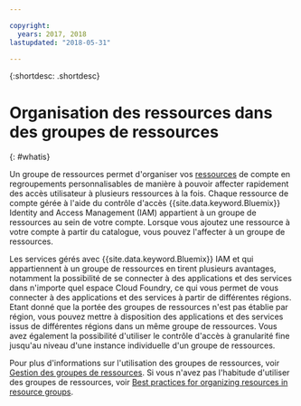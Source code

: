 ```yaml
---

copyright:
  years: 2017, 2018
lastupdated: "2018-05-31"

---
```


{:shortdesc: .shortdesc}

# Organisation des ressources dans des groupes de ressources
{: #whatis}

Un groupe de ressources permet d'organiser vos [ressources](/docs/resources/acct_resources.html#resource) de compte en regroupements personnalisables de manière à pouvoir affecter rapidement des accès utilisateur à plusieurs ressources à la fois. Chaque ressource de compte gérée à l'aide du contrôle d'accès {{site.data.keyword.Bluemix}} Identity and Access Management (IAM) appartient à un groupe de ressources au sein de votre compte. Lorsque vous ajoutez une ressource à votre compte à partir du catalogue, vous pouvez l'affecter à un groupe de ressources.

Les services gérés avec {{site.data.keyword.Bluemix}} IAM et qui appartiennent à un groupe de ressources en tirent plusieurs avantages, notamment la possibilité de se connecter à des applications et des services dans n'importe quel espace Cloud Foundry, ce qui vous permet de vous connecter à des applications et des services à partir de différentes régions. Etant donné que la portée des groupes de ressources n'est pas établie par région, vous pouvez mettre à disposition des applications et des services issus de différentes régions dans un même groupe de ressources. Vous avez également la possibilité d'utiliser le contrôle d'accès à granularité fine jusqu'au niveau d'une instance individuelle d'un groupe de ressources.

Pour plus d'informations sur l'utilisation des groupes de ressources, voir [Gestion des groupes de ressources](/docs/resources/resourcegroups.html). Si vous n'avez pas l'habitude d'utiliser des groupes de ressources, voir [Best practices for organizing resources in resource groups](/docs/resources/bestpractice_rgs.html#bp_resourcegroups).
